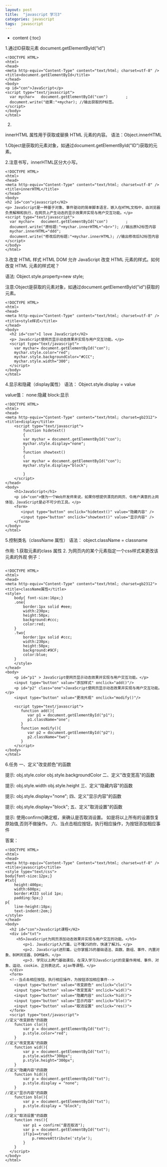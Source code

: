 ```yaml
---
layout: post
title:  "javascript 学习3"
categories: javascript
tags:  javascript
---
```


* content
{:toc}

1.通过ID获取元素
 document.getElementById(“id”) 
```
<!DOCTYPE HTML>
<html>
<head>
<meta http-equiv="Content-Type" content="text/html; charset=utf-8" />
<title>document.getElementById</title>
</head>
<body>
<p id="con">JavaScript</p>
<script type="text/javascript">
  var mychar=   document.getElementById("con")        ;
  document.write("结果:"+mychar); //输出获取的P标签。 
</script>
</body>
</html>
```

<!--more-->

2.
innerHTML 属性用于获取或替换 HTML 元素的内容。
语法：Object.innerHTML

1.Object是获取的元素对象，如通过document.getElementById("ID")获取的元素。

2.注意书写，innerHTML区分大小写。

```
<!DOCTYPE HTML>
<html>
<head>
<meta http-equiv="Content-Type" content="text/html; charset=utf-8" />
<title>innerHTML</title>
</head>
<body>
<h2 id="con">javascript</H2>
<p> JavaScript是一种基于对象、事件驱动的简单脚本语言，嵌入在HTML文档中，由浏览器负责解释和执行，在网页上产生动态的显示效果并实现与用户交互功能。</p>
<script type="text/javascript">
  var mychar=   document.getElementById("con")        ;
  document.write("原标题:"+mychar.innerHTML+"<br>"); //输出原h2标签内容
  mychar.innerHTML="ddd";
  document.write("修改后的标题:"+mychar.innerHTML); //输出修改后h2标签内容
</script>
</body>
</html>
```

3.改变 HTML 样式
HTML DOM 允许 JavaScript 改变 HTML 元素的样式。如何改变 HTML 元素的样式呢？

语法:
Object.style.property=new style;

注意:Object是获取的元素对象，如通过document.getElementById("id")获取的元素。
```
<!DOCTYPE HTML>
<html>
<head>
<meta http-equiv="Content-Type" content="text/html; charset=utf-8" />
<title>style样式</title>
</head>
<body>
  <h2 id="con">I love JavaScript</H2>
  <p> JavaScript使网页显示动态效果并实现与用户交互功能。</p>
  <script type="text/javascript">
    var mychar= document.getElementById("con");
    mychar.style.color="red";
    mychar.style.backgroundColor="#CCC";
    mychar.style.width="300";
  </script>
</body>
</html>
```
4.显示和隐藏（display属性）
语法：
Object.style.display = value

value值：
none:隐藏
block:显示
```
<!DOCTYPE HTML>
<html>
<head>
<meta http-equiv="Content-Type" content="text/html; charset=gb2312">
<title>display</title>
    <script type="text/javascript"> 
        function hidetext()  
		{  
		var mychar = document.getElementById("con");
        mychar.style.display="none";
		}  
		function showtext()  
		{  
		var mychar = document.getElementById("con");
        mychar.style.display="block";
        
		}
    </script> 
</head> 
<body>  
    <h1>JavaScript</h1>  
    <p id="con">做为一个Web开发师来说，如果你想提供漂亮的网页、令用户满意的上网体验，JavaScript是必不可少的工具。</p> 
    <form>
       <input type="button" onclick="hidetext()" value="隐藏内容" /> 
       <input type="button" onclick="showtext()" value="显示内容" /> 
    </form>
</body> 
</html>
```
5.控制类名（className 属性）
语法：
object.className = classname

作用:
1.获取元素的class 属性
2. 为网页内的某个元素指定一个css样式来更改该元素的外观
例子：

```

<!DOCTYPE HTML>
<html>
<head>
<meta http-equiv="Content-Type" content="text/html; charset=gb2312">
<title>className属性</title>
<style>
    body{ font-size:16px;}
    .one{
		border:1px solid #eee;
		width:230px;
		height:50px;
		background:#ccc;
		color:red;
    }
	.two{
		border:1px solid #ccc;
		width:230px;
		height:50px;
		background:#9CF;
		color:blue;
	}
	</style>
</head>
<body>
    <p id="p1" > JavaScript使网页显示动态效果并实现与用户交互功能。</p>
    <input type="button" value="添加样式" onclick="add()"/>
	<p id="p2" class="one">JavaScript使网页显示动态效果并实现与用户交互功能。</p>
    <input type="button" value="更改外观" onclick="modify()"/>

	<script type="text/javascript">
	   function add(){
	      var p1 = document.getElementById("p1");
	      p1.className="one";
	   }
	   function modify(){
	      var p2 = document.getElementById("p2");
	      p2.className="two";
	   }
	</script>
</body>
</html>
```

6.任务
一、定义"改变颜色"的函数

提示:
obj.style.color
obj.style.backgroundColor 
二、定义"改变宽高"的函数

提示:
obj.style.width
obj.style.height 
三、定义"隐藏内容"的函数

提示:
obj.style.display="none";
四、定义"显示内容"的函数

提示:
obj.style.display="block";
五、定义"取消设置"的函数

提示: 
使用confirm()确定框，来确认是否取消设置。
如是将以上所有的设置恢复原始值,否则不做操作。
六、当点击相应按钮，执行相应操作，为按钮添加相应事件

答案：
```
<!DOCTYPE HTML>
<html>
<head>
<meta http-equiv="Content-Type" Content="text/html; charset=utf-8" />
<title>javascript</title>
<style type="text/css">
body{font-size:12px;}
#txt{
    height:400px;
    width:600px;
	border:#333 solid 1px;
	padding:5px;}
p{
	line-height:18px;
	text-indent:2em;}
</style>
</head>
<body>
  <h2 id="con">JavaScript课程</H2>
  <div id="txt"> 
     <h5>JavaScript为网页添加动态效果并实现与用户交互的功能。</h5>
        <p>1. JavaScript入门篇，让不懂JS的你，快速了解JS。</p>
        <p>2. JavaScript进阶篇，让你掌握JS的基础语法、函数、数组、事件、内置对象、BOM浏览器、DOM操作。</p>
        <p>3. 学完以上两门基础课后，在深入学习JavaScript的变量作用域、事件、对象、运动、cookie、正则表达式、ajax等课程。</p>
  </div>
  <form>
  <!--当点击相应按钮，执行相应操作，为按钮添加相应事件-->
    <input type="button" value="改变颜色" onclick="clo()">  
    <input type="button" value="改变宽高" onclick="wid()">
    <input type="button" value="隐藏内容" onclick="hid()">
    <input type="button" value="显示内容" onclick="blo()">
    <input type="button" value="取消设置" onclick="res()">
  </form>
  <script type="text/javascript">
//定义"改变颜色"的函数
    function clo(){
        var p = document.getElementById("txt");
        p.style.color="red";   
    }
//定义"改变宽高"的函数
    function wid(){
        var p = document.getElementById("txt");
        p.style.width="300px";
        p.style.height="300px";
    }
//定义"隐藏内容"的函数
    function hid(){
        var p = document.getElementById("txt");
        p.style.display = "none";
    }
//定义"显示内容"的函数
    function blo(){
        var p = document.getElementById("txt");
        p.style.display = "block";
    }
//定义"取消设置"的函数
    function res(){
        var p1 = confirm("是否取消");
        var p = document.getElementById("txt");
        if(p1==true){
            p.removeAttribute('style');
        }
    }
  </script>
</body>
</html>
```